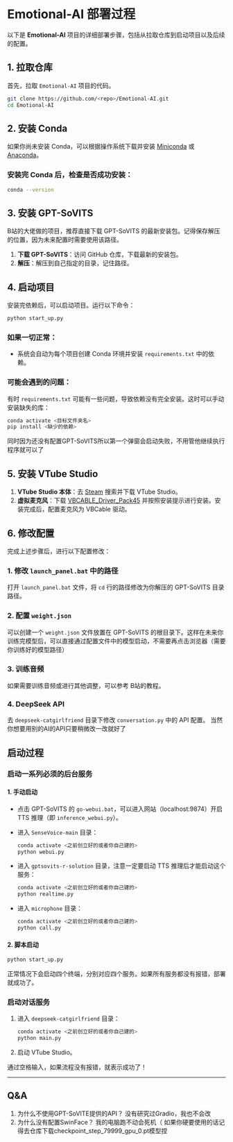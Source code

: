 # Emotional-AI 部署过程

以下是 **Emotional-AI** 项目的详细部署步骤，包括从拉取仓库到启动项目以及后续的配置。

## 1. 拉取仓库

首先，拉取 `Emotional-AI` 项目的代码。

```bash
git clone https://github.com/<repo>/Emotional-AI.git
cd Emotional-AI
```

## 2. 安装 Conda

如果你尚未安装 Conda，可以根据操作系统下载并安装 [Miniconda](https://docs.conda.io/en/latest/miniconda.html) 或 [Anaconda](https://www.anaconda.com/products/individual)。

### 安装完 Conda 后，检查是否成功安装：

```bash
conda --version
```

## 3. 安装 GPT-SoVITS

B站的大佬做的项目，推荐直接下载 GPT-SoVITS 的最新安装包。记得保存解压的位置，因为未来配置时需要使用该路径。

1. **下载 GPT-SoVITS**：访问 GitHub 仓库，下载最新的安装包。
2. **解压**：解压到自己指定的目录，记住路径。

## 4. 启动项目

安装完依赖后，可以启动项目。运行以下命令：

```bash
python start_up.py
```

### 如果一切正常：

- 系统会自动为每个项目创建 Conda 环境并安装 `requirements.txt` 中的依赖。
  
### 可能会遇到的问题：

有时 `requirements.txt` 可能有一些问题，导致依赖没有完全安装。这时可以手动安装缺失的库：

```bash
conda activate <目标文件夹名>
pip install <缺少的依赖>
```

同时因为还没有配置GPT-SoVITS所以第一个弹窗会启动失败，不用管他继续执行程序就可以了

## 5. 安装 VTube Studio

1. **VTube Studio 本体**：去 [Steam](https://store.steampowered.com/) 搜索并下载 VTube Studio。
2. **虚拟麦克风**：下载 [VBCABLE_Driver_Pack45](https://www.vb-cable.com/) 并按照安装提示进行安装。安装完成后，配置麦克风为 VBCable 驱动。

## 6. 修改配置

完成上述步骤后，进行以下配置修改：

### 1. 修改 `launch_panel.bat` 中的路径

打开 `launch_panel.bat` 文件，将 `cd` 行的路径修改为你解压的 GPT-SoVITS 目录路径。

### 2. 配置 `weight.json`

可以创建一个 `weight.json` 文件放置在 GPT-SoVITS 的根目录下。这样在未来你训练完模型后，可以直接通过配置文件中的模型启动，不需要再点击浏览器（需要你训练好的模型路径）

### 3. 训练音频

如果需要训练音频或进行其他调整，可以参考 B站的教程。

### 4. DeepSeek API

去 `deepseek-catgirlfriend` 目录下修改 `conversation.py` 中的 API 配置。
当然你想要用别的AI的API只要稍微改一改就好了

## 启动过程

### 启动一系列必须的后台服务

#### 1. 手动启动

- 点击 GPT-SoVITS 的 `go-webui.bat`，可以进入网站（localhost:9874）开启 TTS 推理（即 `inference_webui.py`）。
- 进入 `SenseVoice-main` 目录：

  ```bash
  conda activate <之前创立好的或者你自己建的>
  python webui.py
  ```

- 进入 `gptsovits-r-solution` 目录，注意一定要启动 TTS 推理后才能启动这个服务：

  ```bash
  conda activate <之前创立好的或者你自己建的>
  python realtime.py
  ```

- 进入 `microphone` 目录：

  ```bash
  conda activate <之前创立好的或者你自己建的>
  python call.py
  ```

#### 2. 脚本启动

```bash
python start_up.py
```

正常情况下会启动四个终端，分别对应四个服务。如果所有服务都没有报错，部署就成功了。

### 启动对话服务

1. 进入 `deepseek-catgirlfriend` 目录：

   ```bash
   conda activate <之前创立好的或者你自己建的>
   python main.py
   ```
   
2. 启动 VTube Studio。

通过空格输入，如果流程没有报错，就表示成功了！

---


## Q&A
1. 为什么不使用GPT-SoVITE提供的API？
   没有研究过Gradio，我也不会改
2. 为什么没有配置SwinFace？
   我的电脑跑不动会死机（
   如果你硬要使用的话记得去仓库下载checkpoint_step_79999_gpu_0.pt模型捏
